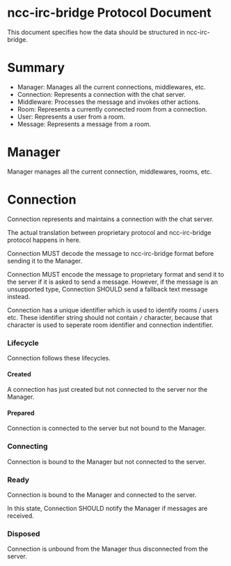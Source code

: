 ncc-irc-bridge Protocol Document
================================

This document specifies how the data should be structured in ncc-irc-bridge.

Summary
=======

- Manager: Manages all the current connections, middlewares, etc.
- Connection: Represents a connection with the chat server.
- Middleware: Processes the message and invokes other actions.
- Room: Represents a currently connected room from a connection.
- User: Represents a user from a room.
- Message: Represents a message from a room.

Manager
=======

Manager manages all the current connection, middlewares, rooms, etc.

Connection
==========

Connection represents and maintains a connection with the chat server.

The actual translation between proprietary protocol and ncc-irc-bridge
protocol happens in here.

Connection MUST decode the message to ncc-irc-bridge format before sending it to
the Manager.

Connection MUST encode the message to proprietary format and send it to the
server if it is asked to send a message. However, if the message is an
unsupported type, Connection SHOULD send a fallback text message instead.

Connection has a unique identifier which is used to identify rooms / users
etc. These identifier string should not contain `/` character, because that
character is used to seperate room identifier and connection indentifier.

### Lifecycle

Connection follows these lifecycles.

#### Created

A connection has just created but not connected to the server nor the Manager.

#### Prepared

Connection is connected to the server but not bound to the Manager.

### Connecting

Connection is bound to the Manager but not connected to the server.

### Ready

Connection is bound to the Manager and connected to the server.

In this state, Connection SHOULD notify the Manager if messages are received.

### Disposed

Connection is unbound from the Manager thus disconnected from the server.

